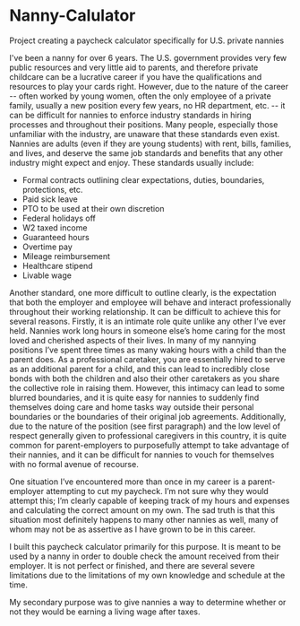 # Nanny-Calulator
Project creating a paycheck calculator specifically for U.S. private nannies

I've been a nanny for over 6 years. The U.S. government provides very few public resources and very little aid to parents, and therefore private childcare can be a lucrative career if you have the qualifications and resources to play your cards right. However, due to the nature of the career -- often worked by young women, often the only employee of a private family, usually a new position every few years, no HR department, etc. -- it can be difficult for nannies to enforce industry standards in hiring processes and throughout their positions. Many people, especially those unfamiliar with the industry, are unaware that these standards even exist. Nannies are adults (even if they are young students) with rent, bills, families, and lives, and deserve the same job standards and benefits that any other industry might expect and enjoy. These standards usually include:

- Formal contracts outlining clear expectations, duties, boundaries, protections, etc.
- Paid sick leave
- PTO to be used at their own discretion
- Federal holidays off 
- W2 taxed income 
- Guaranteed hours 
- Overtime pay 
- Mileage reimbursement 
- Healthcare stipend
- Livable wage 

Another standard, one more difficult to outline clearly, is the expectation that both the employer and employee will behave and interact professionally throughout their working relationship. It can be difficult to achieve this for several reasons. Firstly, it is an intimate role quite unlike any other I’ve ever held. Nannies work long hours in someone else’s home caring for the most loved and cherished aspects of their lives. In many of my nannying positions I’ve spent three times as many waking hours with a child than the parent does. As a professional caretaker, you are essentially hired to serve as an additional parent for a child, and this can lead to incredibly close bonds with both the children and also their other caretakers as you share the collective role in raising them. However, this intimacy can lead to some blurred boundaries, and it is quite easy for nannies to suddenly find themselves doing care and home tasks way outside their personal boundaries or the boundaries of their original job agreements. Additionally, due to the nature of the position (see first paragraph) and the low level of respect generally given to professional caregivers in this country, it is quite common for parent-employers to purposefully attempt to take advantage of their nannies, and it can be difficult for nannies to vouch for themselves with no formal avenue of recourse. 

One situation I’ve encountered more than once in my career is a parent-employer attempting to cut my paycheck. I’m not sure why they would attempt this; I’m clearly capable of keeping track of my hours and expenses and calculating the correct amount on my own. The sad truth is that this situation most definitely happens to many other nannies as well, many of whom may not be as assertive as I have grown to be in this career.

I built this paycheck calculator primarily for this purpose. It is meant to be used by a nanny in order to double check the amount received from their employer. It is not perfect or finished, and there are several severe limitations due to the limitations of my own knowledge and schedule at the time.

My secondary purpose was to give nannies a way to determine whether or not they would be earning a living wage after taxes.
